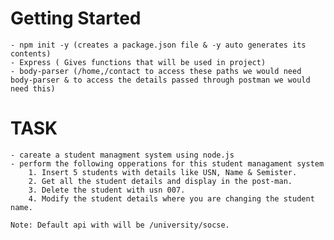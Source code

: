 # Getting Started 
    - npm init -y (creates a package.json file & -y auto generates its contents)
    - Express ( Gives functions that will be used in project)
    - body-parser (/home,/contact to access these paths we would need body-parser & to access the details passed through postman we would need this)
    


# TASK
    - careate a student managment system using node.js 
    - perform the following opperations for this student managament system
        1. Insert 5 students with details like USN, Name & Semister.
        2. Get all the student details and display in the post-man.
        3. Delete the student with usn 007.
        4. Modify the student details where you are changing the student name.

    Note: Default api with will be /university/socse.